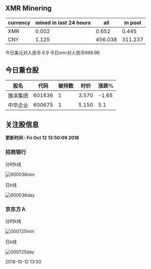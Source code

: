 ## XMR Minering

|currency|mined in last 24 hours|all|in pool|
|---|---|---|---|
|XMR|0.002|0.652|0.445|
|CNY|1.125|456.038|311.237|

今日美元对人民币 6.9	今日xmr对人民币698.96


## 今日重仓股 

|股名|代码|被持数|时价|涨跌%|
|---|---|---|---|---|
|旗滨集团|601636|1|3.570|-1.65|
|中华企业|600675|1|5.150|5.1|

## 关注股信息
**更新时间 : Fri Oct 12 13:50:09 2018**
### 招商银行 
分时k线

![600036min](http://image.sinajs.cn/newchart/min/n/sh600036.gif)

日k线

![600036day](http://image.sinajs.cn/newchart/daily/n/sh600036.gif)

### 京东方Ａ 
分时k线

![000725min](http://image.sinajs.cn/newchart/min/n/sz000725.gif)

日k线

![000725day](http://image.sinajs.cn/newchart/daily/n/sz000725.gif)

2018-10-12 13:50